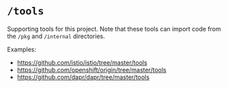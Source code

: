 # `/tools`

Supporting tools for this project. Note that these tools can import code from the `/pkg` and `/internal` directories.

Examples:

- https://github.com/istio/istio/tree/master/tools
- https://github.com/openshift/origin/tree/master/tools
- https://github.com/dapr/dapr/tree/master/tools
